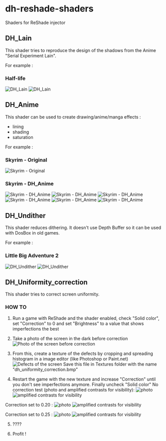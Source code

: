 # dh-reshade-shaders
Shaders for ReShade injector

## DH_Lain
This shader tries to reproduce the design of the shadows from the Anime "Serial Experiment Lain".

For example :
### Half-life
![DH_Lain](screenshots/dh_lain/hl_original.png?raw=true "DH_Lain")
![DH_Lain](screenshots/dh_lain/hl_lain.png?raw=true "DH_Lain")



## DH_Anime
This shader can be used to create drawing/anime/manga effects :
- lining
- shading
- saturation

For example :
### Skyrim - Original
![Skyrim - Original](screenshots/dh_anime/TESV%202019-11-05%2013-54-50%20original.png?raw=true "Skyrim - Original")

### Skyrim - DH_Anime
![Skyrim - DH_Anime](screenshots/dh_anime/TESV%202019-11-05%2013-54-50.png?raw=true "Skyrim - DH_Anime")
![Skyrim - DH_Anime](screenshots/dh_anime/TESV%202019-11-05%2013-55-17.png?raw=true "Skyrim - DH_Anime")
![Skyrim - DH_Anime](screenshots/dh_anime/TESV%202019-11-05%2013-56-23.png?raw=true "Skyrim - DH_Anime")
![Skyrim - DH_Anime](screenshots/dh_anime/TESV%202019-11-05%2013-56-34.png?raw=true "Skyrim - DH_Anime")
![Skyrim - DH_Anime](screenshots/dh_anime/TESV%202019-11-05%2013-57-14.png?raw=true "Skyrim - DH_Anime")
![Skyrim - DH_Anime](screenshots/dh_anime/TESV%202019-11-05%2013-57-31.png?raw=true "Skyrim - DH_Anime")


## DH_Undither
This shader reduces dithering.
It doesn't use Depth Buffer so it can be used with DosBox in old games.

For example :
### Little Big Adventure 2
![DH_Undither](screenshots/dh_undither/dh_undither1.png?raw=true "DH_Undither")
![DH_Undither](screenshots/dh_undither/dh_undither2.png?raw=true "DH_Undither")


## DH_Uniformity_correction
This shader tries to correct screen uniformity.

### HOW TO

1. Run a game with ReShade and the shader enabled, check "Solid color", set "Correction" to 0 and set "Brightness" to a value that shows imperfections the best

2. Take a photo of the screen in the dark before correction
![Photo of the screen before correction](screenshots/dh_uniformity_correction/0_without_correction.jpg?raw=true "Photo of the screen before correction")

3. From this, create a texture of the defects by cropping and spreading histogram in a image editor (like Photoshop or Paint.net)
![Defects of the screen](screenshots/dh_uniformity_correction/1_dh_uniformity_correction.jpg?raw=true "Defects of the screen")
Save this file in Textures folder with the name "dh_uniformity_correction.bmp"

4. Restart the game with the new texture and increase "Correction" until you don't see imperfections anymore. Finally uncheck "Solid color"
No correction test (photo and amplified contrasts for visibility):
![photo](screenshots/dh_uniformity_correction/2_without_correction_test.jpg?raw=true "photo")
![amplified contrasts for visibility](screenshots/dh_uniformity_correction/2_without_correction_test_amplified.jpg?raw=true "amplified contrasts for visibility")

Correction set to 0.20 :
![photo](screenshots/dh_uniformity_correction/3_correction_20.jpg?raw=true "photo")
![amplified contrasts for visibility](screenshots/dh_uniformity_correction/3_correction_20-amplified.jpg?raw=true "amplified contrasts for visibility")

Correction set to 0.25 :
![photo](screenshots/dh_uniformity_correction/4_correction_25.jpg?raw=true "photo")
![amplified contrasts for visibility](screenshots/dh_uniformity_correction/4_correction_25-amplified.jpg?raw=true "amplified contrasts for visibility")

5. ????

6. Profit !


